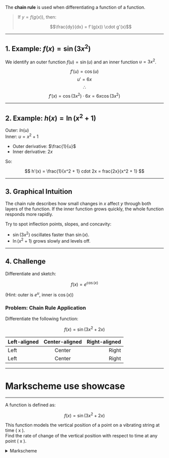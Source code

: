 
The **chain rule** is used when differentiating a function of a function.

> If $y = f(g(x))$, then:
>
> $$\frac{dy}{dx} = f'(g(x)) \cdot g'(x)$$

---

## 1. Example: $f(x) = \sin(3x^2)$

We identify an outer function $f(u) = \sin(u)$ and an inner function $u = 3x^2$.

$$f'(u) = \cos(u)$$
$$u' = 6x$$
$$∴ $$
$$
  f'(x) = \cos(3x^2) \cdot 6x = 6x \cos(3x^2)
$$



---

## 2. Example: $h(x) = \ln(x^2 + 1)$

Outer: $ln(u)$  
Inner: $u = x^2 + 1$

- Outer derivative: $\frac{1}{u}$
- Inner derivative: $2x$

So:

$$
h'(x) = \frac{1}{x^2 + 1} cdot 2x = frac{2x}{x^2 + 1}
$$



---

## 3. Graphical Intuition

The chain rule describes how small changes in $x$ affect $y$ through both layers of the function. If the inner function grows quickly, the whole function responds more rapidly.

Try to spot inflection points, slopes, and concavity:

- $\sin(3x^2)$ oscillates faster than $\sin(x)$.
- $\ln(x^2 + 1)$ grows slowly and levels off.

---

## 4. Challenge

Differentiate and sketch:

$$
f(x) = e^{\cos(x)}
$$

(Hint: outer is $e^u$, inner is $\cos(x)$)

### Problem: Chain Rule Application

Differentiate the following function:

$$
f(x) = \sin(3x^2 + 2x)
$$

| Left-aligned | Center-aligned | Right-aligned |
|:-------------|:-------------:|-------------:|
| Left         | Center        | Right        |
| Left         | Center        | Right        |

---
# Markscheme use showcase
---


A function is defined as:

$$
f(x) = \sin(3x^2 + 2x)
$$

This function models the vertical position of a point on a vibrating string at time \( x \).  
Find the rate of change of the vertical position with respect to time at any point \( x \).

<details>
<summary>Markscheme</summary>

**Step 1:** Recognize the chain rule structure  
This is a composition:  
- Outer function: $$\sin(u)$$  
- Inner function: $$u = 3x^2 + 2x$$

**Step 2:** Differentiate each part  
- Derivative of outer: $$\frac{d}{du}[\sin(u)] = \cos(u)$$  
- Derivative of inner:  
  $$\frac{d}{dx}[3x^2 + 2x] = 6x + 2$$

**Step 3:** Apply the chain rule  
$$f'(x) = \cos(3x^2 + 2x) \cdot (6x + 2)$$

**Final Answer:**  
$$f'(x) = (6x + 2)\cos(3x^2 + 2x)$$

WE ARE TESTING THE TABLE
| Left-aligned | Center-aligned | Right-aligned |
|:-------------|:-------------:|-------------:|
| Left         | Center        | Right        |
| Left         | Center        | Right        |

| Second Test | Center-aligned | Right-aligned |
|-------------|-------------|-------------|
| 1         | 3        | 5        |
| 2         | 4        | 6        |
</details>


